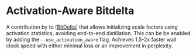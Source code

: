 # Activation-Aware Bitdelta

A contribution by to [[BitDelta](https://github.com/FasterDecoding/BitDelta)] that allows initializing scale factors using activation statistics, avoiding end-to-end distillation. This can be be enabled by adding the `--use_activation_aware` flag. Achieves 1.5-2x faster wall clock speed with either minimal loss or an improvement in perplexity.
